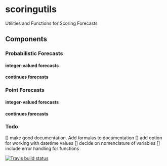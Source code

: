 # scoringutils
Utilities and Functions for Scoring Forecasts


## Components

### Probabilistic Forecasts

#### integer-valued forecasts

#### continues forecasts

### Point Forecasts

#### integer-valued forecasts

#### continues forecasts



### Todo

  [] make good documentation. Add formulas to documentation
  [] add option for working with datetime values
  [] decide on nomenclature of variables
  [] include error handling for functions



<!-- badges: start -->
[![Travis build status](https://travis-ci.org/epiforecasts/scoringutils.svg?branch=master)](https://travis-ci.org/epiforecasts/scoringutils)
<!-- badges: end -->
